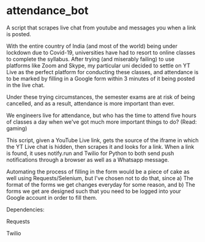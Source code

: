 # attendance_bot
A script that scrapes live chat from youtube and messages you when a link is posted.

With the entire country of India (and most of the world) being under lockdown due to Covid-19, universities have had to resort to online classes to complete the syllabus. After trying (and miserably failing) to use platforms like Zoom and Skype, my particular uni decided to settle on YT Live as the perfect platform for conducting these classes, and attendance is to be marked by filling in a Google form within 3 minutes of it being posted in the live chat. 

Under these trying circumstances, the semester exams are at risk of being cancelled, and as a result, attendance is more important than ever. 

We engineers live for attendance, but who has the time to attend five hours of classes a day when we've got much more important things to do? (Read: gaming)

This script, given a YouTube Live link, gets the source of the iframe in which the YT Live chat is hidden, then scrapes it and looks for a link. When a link is found, it uses notify.run and Twilio for Python to both send push notifications through a browser as well as a Whatsapp message.

Automating the process of filling in the form would be a piece of cake as well using Requests/Selenium, but I've chosen not to do that, since 
a) The format of the forms we get changes everyday for some reason, and
b) The forms we get are designed such that you need to be logged into your Google account in order to fill them.

Dependencies:

  Requests
  
  Twilio
